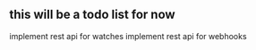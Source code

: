this will be a todo list for now
---
implement rest api for watches
implement rest api for webhooks

